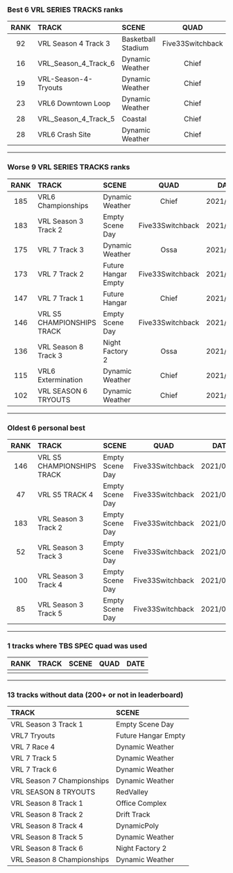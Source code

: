 ### Best 6 VRL SERIES TRACKS ranks
|RANK|TRACK|SCENE|QUAD|DATE|
|:---:|:---|:---|:---:|:---:|
|92|VRL Season 4 Track 3|Basketball Stadium|Five33Switchback|2021/07/04|
|16|VRL_Season_4_Track_6|Dynamic Weather|Chief|2021/10/24|
|19|VRL-Season-4-Tryouts|Dynamic Weather|Chief|2021/11/06|
|23|VRL6 Downtown Loop|Dynamic Weather|Chief|2021/11/02|
|28|VRL_Season_4_Track_5|Coastal|Chief|2022/01/16|
|28|VRL6 Crash Site|Dynamic Weather|Chief|2021/11/05|
---
### Worse 9 VRL SERIES TRACKS ranks
|RANK|TRACK|SCENE|QUAD|DATE|
|:---:|:---|:---|:---:|:---:|
|185|VRL6 Championships|Dynamic Weather|Chief|2021/11/05|
|183|VRL Season 3 Track 2|Empty Scene Day|Five33Switchback|2021/05/23|
|175|VRL 7 Track 3|Dynamic Weather|Ossa|2021/11/27|
|173|VRL 7 Track 2|Future Hangar Empty|Five33Switchback|2021/06/01|
|147|VRL 7 Track 1|Future Hangar|Chief|2021/10/19|
|146|VRL S5 CHAMPIONSHIPS TRACK|Empty Scene Day|Five33Switchback|2021/05/23|
|136|VRL Season 8 Track 3|Night Factory 2|Ossa|2021/12/08|
|115|VRL6 Extermination|Dynamic Weather|Chief|2021/11/02|
|102|VRL SEASON 6 TRYOUTS|Dynamic Weather|Chief|2021/11/07|
---
### Oldest 6 personal best
|RANK|TRACK|SCENE|QUAD|DATE|
|:---:|:---|:---|:---:|:---:|
|146|VRL S5 CHAMPIONSHIPS TRACK|Empty Scene Day|Five33Switchback|2021/05/23|
|47|VRL S5 TRACK 4|Empty Scene Day|Five33Switchback|2021/05/23|
|183|VRL Season 3 Track 2|Empty Scene Day|Five33Switchback|2021/05/23|
|52|VRL Season 3 Track 3|Empty Scene Day|Five33Switchback|2021/05/23|
|100|VRL Season 3 Track 4|Empty Scene Day|Five33Switchback|2021/05/23|
|85|VRL Season 3 Track 5|Empty Scene Day|Five33Switchback|2021/05/23|
---
### 1 tracks where TBS SPEC quad was used
|RANK|TRACK|SCENE|QUAD|DATE|
|:---:|:---|:---|:---:|:---:|
||||||
---
### 13 tracks without data (200+ or not in leaderboard)
|TRACK|SCENE|
|:---|:---|
|VRL Season 3 Track 1|Empty Scene Day|
|VRL7 Tryouts|Future Hangar Empty|
|VRL 7 Race 4|Dynamic Weather|
|VRL 7 Track 5|Dynamic Weather|
|VRL 7 Track 6|Dynamic Weather|
|VRL Season 7 Championships|Dynamic Weather|
|VRL SEASON 8 TRYOUTS|RedValley|
|VRL Season 8 Track 1|Office Complex|
|VRL Season 8 Track 2|Drift Track|
|VRL Season 8 Track 4|DynamicPoly|
|VRL Season 8 Track 5|Dynamic Weather|
|VRL Season 8 Track 6|Night Factory 2|
|VRL Season 8 Championships|Dynamic Weather|
